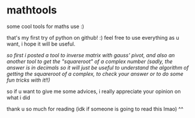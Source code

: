 # mathtools
some cool tools for maths use :)

that's my first try of python on github! :) feel free to use everything as u want, i hope it will be useful.

*so first i posted a tool to inverse matrix with gauss' pivot, and also an another tool to get the "squareroot" of a complex number (sadly, the answer is in decimals so it will just be useful to understand the
algorithm of getting the squareroot of a complex, to check your answer or to do some fun tricks with it!!)*

so if u want to give me some advices, i really appreciate your opinion on what i did

thank u so much for reading (idk if someone is going to read this lmao) ^^
